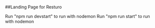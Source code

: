 ##Landing Page for Resturo

Run "npm run devstart" to run with nodemon
Run "npm run start" to run with nodemon